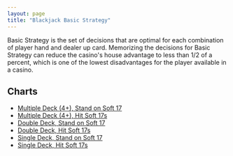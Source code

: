```yaml
---
layout: page
title: "Blackjack Basic Strategy"
---
```


Basic Strategy is the set of decisions that are optimal for each combination of player hand
and dealer up card. Memorizing the decisions for Basic Strategy can reduce the casino's house 
advantage to less than 1/2 of a percent, which is one of the lowest disadvantages for the
player available in a casino.

## Charts

* [Multiple Deck (4+), Stand on Soft 17](charts/MD_S17)
* [Multiple Deck (4+), Hit Soft 17s](charts/MD_H17)
* [Double Deck, Stand on Soft 17](charts/2D_S17)
* [Double Deck, Hit Soft 17s](charts/2D_H17)
* [Single Deck, Stand on Soft 17](charts/1D_S17)
* [Single Deck, Hit Soft 17s](charts/1D_H17)

